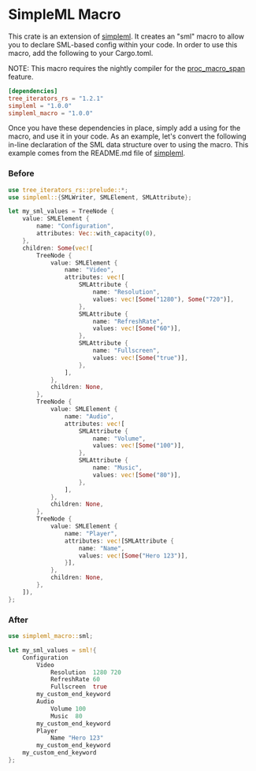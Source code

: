 # SimpleML Macro

This crate is an extension of [simpleml](https://crates.io/crates/simpleml). It creates an "sml" macro to allow you to declare SML-based config within your code. In order to use this macro, add the following to your Cargo.toml.

NOTE: This macro requires the nightly compiler for the [proc_macro_span](https://github.com/rust-lang/rust/issues/54725) feature.

```toml
[dependencies]
tree_iterators_rs = "1.2.1"
simpleml = "1.0.0"
simpleml_macro = "1.0.0"
```

Once you have these dependencies in place, simply add a using for the macro, and use it in your code. As an example, let's convert the following in-line declaration of the SML data structure over to using the macro. This example comes from the README.md file of [simpleml](https://crates.io/crates/simpleml).

### Before
```rust
use tree_iterators_rs::prelude::*;
use simpleml::{SMLWriter, SMLElement, SMLAttribute};

let my_sml_values = TreeNode {
    value: SMLElement {
        name: "Configuration",
        attributes: Vec::with_capacity(0),
    },
    children: Some(vec![
        TreeNode {
            value: SMLElement {
                name: "Video",
                attributes: vec![
                    SMLAttribute {
                        name: "Resolution",
                        values: vec![Some("1280"), Some("720")],
                    },
                    SMLAttribute {
                        name: "RefreshRate",
                        values: vec![Some("60")],
                    },
                    SMLAttribute {
                        name: "Fullscreen",
                        values: vec![Some("true")],
                    },
                ],
            },
            children: None,
        },
        TreeNode {
            value: SMLElement {
                name: "Audio",
                attributes: vec![
                    SMLAttribute {
                        name: "Volume",
                        values: vec![Some("100")],
                    },
                    SMLAttribute {
                        name: "Music",
                        values: vec![Some("80")],
                    },
                ],
            },
            children: None,
        },
        TreeNode {
            value: SMLElement {
                name: "Player",
                attributes: vec![SMLAttribute {
                    name: "Name",
                    values: vec![Some("Hero 123")],
                }],
            },
            children: None,
        },
    ]),
};
```

### After
```rust
use simpleml_macro::sml;

let my_sml_values = sml!{
    Configuration
        Video
            Resolution  1280 720
            RefreshRate 60
            Fullscreen  true
        my_custom_end_keyword
        Audio
            Volume 100
            Music  80
        my_custom_end_keyword
        Player
            Name "Hero 123"
        my_custom_end_keyword
    my_custom_end_keyword
};
```